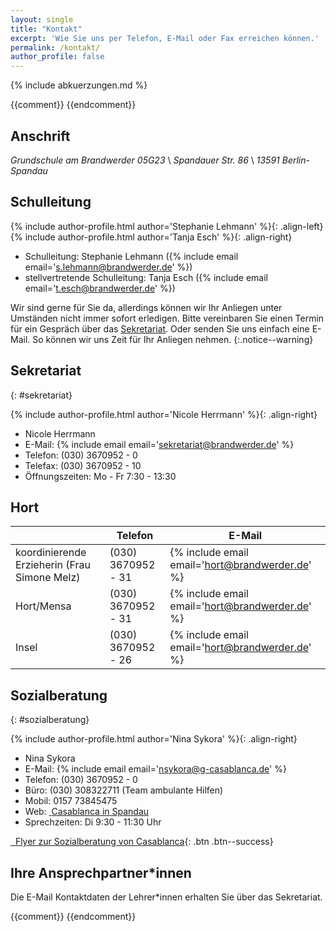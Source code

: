 ```yaml
---
layout: single
title: "Kontakt"
excerpt: 'Wie Sie uns per Telefon, E-Mail oder Fax erreichen können.'
permalink: /kontakt/
author_profile: false
---
```


{% include abkuerzungen.md %}

{{comment}}<!--
{% include figure image_path="/assets/images/Kollegiumsfoto_small.jpg" caption="<small>Unser Kollegium, Schuljahr 2016/17</small>" %}
-->
{{endcomment}}

## Anschrift

*Grundschule am Brandwerder 05G23* \\
*Spandauer Str. 86* \\
*13591 Berlin-Spandau*

## Schulleitung

{% include author-profile.html author='Stephanie Lehmann' %}{: .align-left}
{% include author-profile.html author='Tanja Esch' %}{: .align-right}

<div style="clear:both;"></div>

* Schulleitung: Stephanie Lehmann ({% include email email='s.lehmann@brandwerder.de' %})
* stellvertretende Schulleitung: Tanja Esch ({% include email email='t.esch@brandwerder.de' %})

Wir sind gerne für Sie da, allerdings können wir Ihr Anliegen unter Umständen
nicht immer sofort erledigen. Bitte vereinbaren Sie einen Termin für ein
Gespräch über das [Sekretariat](/kontakt/#sekretariat). Oder senden Sie uns
einfach eine E-Mail. So können wir uns Zeit für Ihr Anliegen nehmen.
{:.notice--warning}

## Sekretariat
{: #sekretariat}

{% include author-profile.html author='Nicole Herrmann' %}{: .align-right}

* Nicole Herrmann
* E-Mail: {% include email email='sekretariat@brandwerder.de' %}
* Telefon: (030) 3670952 - 0
* Telefax: (030) 3670952 - 10
* Öffnungszeiten: Mo - Fr 7:30 - 13:30

## Hort

|   | Telefon | E-Mail |
|---|---|---|
|<span id='koordinierende_erzieherin'>koordinierende Erzieherin</span> (Frau Simone Melz)| (030) 3670952 - 31 | {% include email email='hort@brandwerder.de' %} |
| Hort/Mensa | (030) 3670952 - 31 | {% include email email='hort@brandwerder.de' %} |
| Insel | (030) 3670952 - 26 | {% include email email='hort@brandwerder.de' %} |

## Sozialberatung
{: #sozialberatung}

{% include author-profile.html author='Nina Sykora' %}{: .align-right}

* Nina Sykora
* E-Mail: {% include email email='nsykora@g-casablanca.de' %}
* Telefon: (030) 3670952 - 0
* Büro: (030) 308322711 (Team ambulante Hilfen)
* Mobil: 0157 73845475
* Web: [<i class="fa fa-external-link">&nbsp;</i>Casablanca in Spandau](https://www.g-casablanca.de/taetigkeitsfelder/jugendhilfe-und-schule/sozial-und-elternberatung-an-schulen)
* Sprechzeiten: Di 9:30 - 11:30 Uhr

[<i class="fa fa-download">&nbsp;&nbsp;</i>Flyer zur Sozialberatung von Casablanca](/assets/files/Sozialberatung_Casablanca_Flyer.pdf){: .btn .btn--success}

## Ihre Ansprechpartner*innen

Die E-Mail Kontaktdaten der Lehrer*innen erhalten Sie über das Sekretariat.

{{comment}}<!--
|   | E-Mail |
|---|---|
| Frau | {% include email email='hort@brandwerder.de' %} |
| Frau | {% include email email='hort@brandwerder.de' %} |
| Frau | {% include email email='hort@brandwerder.de' %} |
| Frau | {% include email email='hort@brandwerder.de' %} |
| Frau | {% include email email='hort@brandwerder.de' %} |
| Frau | {% include email email='hort@brandwerder.de' %} |
| Frau | {% include email email='hort@brandwerder.de' %} |
| Frau | {% include email email='hort@brandwerder.de' %} |
| Frau | {% include email email='hort@brandwerder.de' %} |
| Frau | {% include email email='hort@brandwerder.de' %} |
-->
{{endcomment}}
